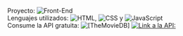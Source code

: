 Proyecto: ![Front-End](https://img.shields.io/badge/Front-End%20-%20green)
</br>
Lenguajes utilizados: ![HTML](https://img.shields.io/badge/HMTL%20-%20blue), ![CSS](https://img.shields.io/badge/CSS%20-%20orange) y ![JavaScript](https://img.shields.io/badge/JavaScript%20-%20Yellow)
</br>
Consume la API gratuita: ![[TheMovieDB]](https://img.shields.io/badge/TheMovieDB%20-%20Pink) [![Link a la API:](https://img.shields.io/badge/Link%20a%20la%20API%20-%20blue)](https://developer.themoviedb.org/reference/intro/getting-started)




